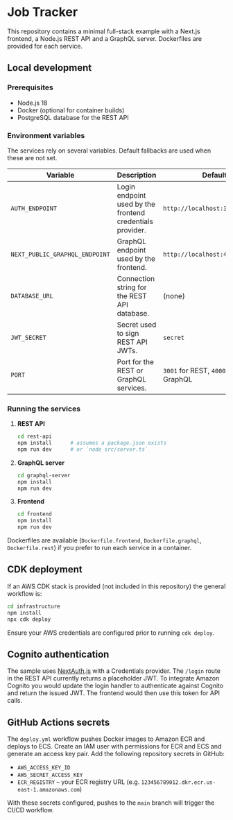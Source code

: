# Job Tracker

This repository contains a minimal full-stack example with a Next.js frontend, a Node.js REST API and a GraphQL server. Dockerfiles are provided for each service.

## Local development

### Prerequisites

- Node.js 18
- Docker (optional for container builds)
- PostgreSQL database for the REST API

### Environment variables

The services rely on several variables. Default fallbacks are used when these are not set.

| Variable | Description | Default |
|---|---|---|
| `AUTH_ENDPOINT` | Login endpoint used by the frontend credentials provider. | `http://localhost:3001/login` |
| `NEXT_PUBLIC_GRAPHQL_ENDPOINT` | GraphQL endpoint used by the frontend. | `http://localhost:4000/graphql` |
| `DATABASE_URL` | Connection string for the REST API database. | (none) |
| `JWT_SECRET` | Secret used to sign REST API JWTs. | `secret` |
| `PORT` | Port for the REST or GraphQL services. | `3001` for REST, `4000` for GraphQL |

### Running the services

1. **REST API**
   ```bash
   cd rest-api
   npm install      # assumes a package.json exists
   npm run dev      # or `node src/server.ts`
   ```
2. **GraphQL server**
   ```bash
   cd graphql-server
   npm install
   npm run dev
   ```
3. **Frontend**
   ```bash
   cd frontend
   npm install
   npm run dev
   ```

Dockerfiles are available (`Dockerfile.frontend`, `Dockerfile.graphql`, `Dockerfile.rest`) if you prefer to run each service in a container.

## CDK deployment

If an AWS CDK stack is provided (not included in this repository) the general workflow is:

```bash
cd infrastructure
npm install
npx cdk deploy
```

Ensure your AWS credentials are configured prior to running `cdk deploy`.

## Cognito authentication

The sample uses [NextAuth.js](https://next-auth.js.org/) with a Credentials provider. The `/login` route in the REST API currently returns a placeholder JWT. To integrate Amazon Cognito you would update the login handler to authenticate against Cognito and return the issued JWT. The frontend would then use this token for API calls.

## GitHub Actions secrets

The `deploy.yml` workflow pushes Docker images to Amazon ECR and deploys to ECS. Create an IAM user with permissions for ECR and ECS and generate an access key pair. Add the following repository secrets in GitHub:

- `AWS_ACCESS_KEY_ID`
- `AWS_SECRET_ACCESS_KEY`
- `ECR_REGISTRY` – your ECR registry URL (e.g. `123456789012.dkr.ecr.us-east-1.amazonaws.com`)

With these secrets configured, pushes to the `main` branch will trigger the CI/CD workflow.
